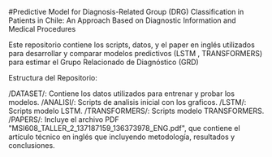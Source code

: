  
#Predictive Model for Diagnosis-Related Group (DRG) Classification in Patients in Chile: An Approach Based on Diagnostic Information and Medical Procedures 

Este repositorio contiene los scripts, datos, y el paper en inglés utilizados para desarrollar y comparar modelos predictivos (LSTM , TRANSFORMERS)  para estimar el Grupo Relacionado de Diagnóstico (GRD) 

Estructura del Repositorio:

/DATASET/: Contiene los datos utilizados para entrenar y probar los modelos.
/ANALISI/: Scripts de analisis inicial con los graficos.
/LSTM/: Scripts modelo LSTM.
/TRANSFORMERS/: Scripts modelo TRANSFORMERS.
/PAPERS/: Incluye el archivo PDF "MSI608_TALLER_2_137187159_136373978_ENG.pdf", que contiene el artículo técnico en inglés  que incluyendo metodología, resultados y conclusiones.
